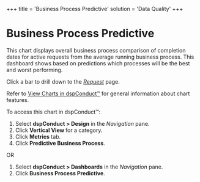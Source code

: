 +++
title = 'Business Process Predictive'
solution = 'Data Quality'
+++

# Business Process Predictive

This chart displays overall business process comparison of completion
dates for active requests from the average running business process.
This dashboard shows based on predictions which processes will be the
best and worst performing.

Click a bar to drill down to the <span>*[Request](Request.htm)*</span>
page.

Refer to [View Charts in dspConduct™](../Use_Cases/View_Charts.htm) for
general information about chart features.

To access this chart in dspConduct<span>™</span>:

1.  Select **dspConduct \> Design** in the *Navigation* pane.
2.  Click **Vertical View <span style="font-weight: normal;">for a
    category</span>**.
3.  Click **Metrics** tab.
4.  Click **Predictive Business Process**.

OR

1.  Select **dspConduct \> Dashboards** in the *Navigation* pane.
2.  Click **Business Process Predictive**.
